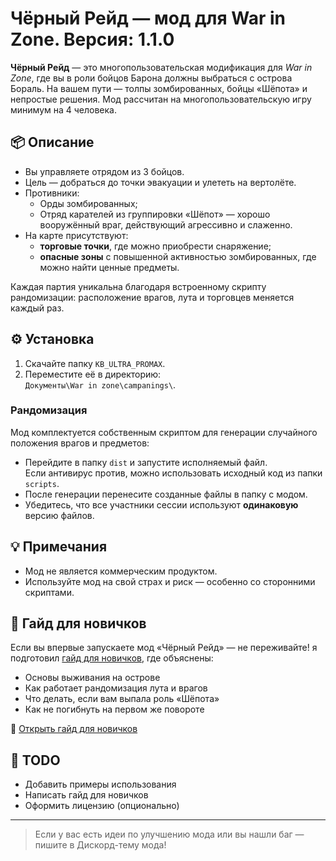 # Чёрный Рейд — мод для War in Zone. Версия: 1.1.0

**Чёрный Рейд** — это многопользовательская модификация для *War in Zone*, где вы в роли бойцов Барона должны выбраться с острова Бораль. На вашем пути — толпы зомбированных, бойцы «Шёпота» и непростые решения. Мод рассчитан на многопользовательскую игру минимум на 4 человека.

## 📦 Описание

- Вы управляете отрядом из 3 бойцов.
- Цель — добраться до точки эвакуации и улететь на вертолёте.
- Противники:
  - Орды зомбированных;
  - Отряд карателей из группировки «Шёпот» — хорошо вооружённый враг, действующий агрессивно и слаженно.
- На карте присутствуют:
  - **торговые точки**, где можно приобрести снаряжение;
  - **опасные зоны** с повышенной активностью зомбированных, где можно найти ценные предметы.

Каждая партия уникальна благодаря встроенному скрипту рандомизации: расположение врагов, лута и торговцев меняется каждый раз.


## ⚙️ Установка

1. Скачайте папку `KB_ULTRA_PROMAX`.
2. Переместите её в директорию:  
   `Документы\War in zone\campanings\`.

### Рандомизация

Мод комплектуется собственным скриптом для генерации случайного положения врагов и предметов:

- Перейдите в папку `dist` и запустите исполняемый файл.  
  Если антивирус против, можно использовать исходный код из папки `scripts`.
- После генерации перенесите созданные файлы в папку с модом.
- Убедитесь, что все участники сессии используют **одинаковую** версию файлов.

## 💡 Примечания

- Мод не является коммерческим продуктом.
- Используйте мод на свой страх и риск — особенно со сторонними скриптами.

## 🧭 Гайд для новичков

Если вы впервые запускаете мод «Чёрный Рейд» — не переживайте! я подготовил [гайд для новичков](NEWBIE_GUIDE.md), где объяснены:

- Основы выживания на острове
- Как работает рандомизация лута и врагов
- Что делать, если вам выпала роль «Шёпота»
- Как не погибнуть на первом же повороте

📄 [Открыть гайд для новичков](NEWBIE_GUIDE.md)


## 🚧 TODO

- Добавить примеры использования
- Написать гайд для новичков
- Оформить лицензию (опционально)

---

> Если у вас есть идеи по улучшению мода или вы нашли баг — пишите в Дискорд-тему мода!
